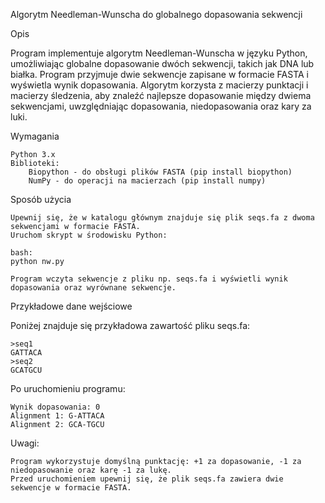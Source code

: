 Algorytm Needleman-Wunscha do globalnego dopasowania sekwencji

Opis

Program implementuje algorytm Needleman-Wunscha w języku Python, umożliwiając globalne dopasowanie dwóch sekwencji, takich jak DNA lub białka. Program przyjmuje dwie sekwencje zapisane w formacie FASTA i wyświetla wynik dopasowania.
Algorytm korzysta z macierzy punktacji i macierzy śledzenia, aby znaleźć najlepsze dopasowanie między dwiema sekwencjami, uwzględniając dopasowania, niedopasowania oraz kary za luki.

Wymagania

    Python 3.x
    Biblioteki:
        Biopython - do obsługi plików FASTA (pip install biopython)
        NumPy - do operacji na macierzach (pip install numpy)

Sposób użycia

    Upewnij się, że w katalogu głównym znajduje się plik seqs.fa z dwoma sekwencjami w formacie FASTA.
    Uruchom skrypt w środowisku Python:
    
    bash:
    python nw.py

    Program wczyta sekwencje z pliku np. seqs.fa i wyświetli wynik dopasowania oraz wyrównane sekwencje.

Przykładowe dane wejściowe

Poniżej znajduje się przykładowa zawartość pliku seqs.fa:

    >seq1
    GATTACA
    >seq2
    GCATGCU

Po uruchomieniu programu:
     
    Wynik dopasowania: 0
    Alignment 1: G-ATTACA
    Alignment 2: GCA-TGCU

Uwagi:

    Program wykorzystuje domyślną punktację: +1 za dopasowanie, -1 za niedopasowanie oraz karę -1 za lukę.
    Przed uruchomieniem upewnij się, że plik seqs.fa zawiera dwie sekwencje w formacie FASTA.   
